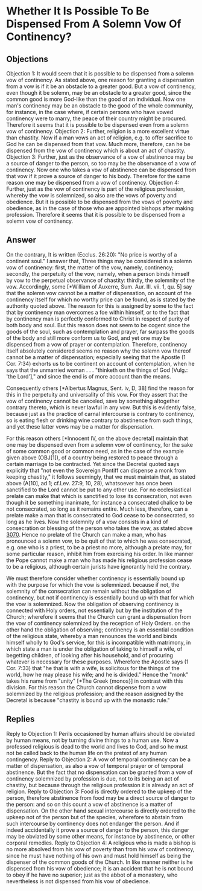 # Whether It Is Possible To Be Dispensed From A Solemn Vow Of Continency?
## Objections
Objection 1: It would seem that it is possible to be dispensed from a solemn vow of continency. As stated above, one reason for granting a dispensation from a vow is if it be an obstacle to a greater good. But a vow of continency, even though it be solemn, may be an obstacle to a greater good, since the common good is more God-like than the good of an individual. Now one man's continency may be an obstacle to the good of the whole community, for instance, in the case where, if certain persons who have vowed continency were to marry, the peace of their country might be procured. Therefore it seems that it is possible to be dispensed even from a solemn vow of continency.
Objection 2: Further, religion is a more excellent virtue than chastity. Now if a man vows an act of religion, e.g. to offer sacrifice to God he can be dispensed from that vow. Much more, therefore, can he be dispensed from the vow of continency which is about an act of chastity.
Objection 3: Further, just as the observance of a vow of abstinence may be a source of danger to the person, so too may be the observance of a vow of continency. Now one who takes a vow of abstinence can be dispensed from that vow if it prove a source of danger to his body. Therefore for the same reason one may be dispensed from a vow of continency.
Objection 4: Further, just as the vow of continency is part of the religious profession, whereby the vow is solemnized, so also are the vows of poverty and obedience. But it is possible to be dispensed from the vows of poverty and obedience, as in the case of those who are appointed bishops after making profession. Therefore it seems that it is possible to be dispensed from a solemn vow of continency.
## Answer
On the contrary, It is written (Ecclus. 26:20): "No price is worthy of a continent soul."
I answer that, Three things may be considered in a solemn vow of continency: first, the matter of the vow, namely, continency; secondly, the perpetuity of the vow, namely, when a person binds himself by vow to the perpetual observance of chastity: thirdly, the solemnity of the vow. Accordingly, some [*William of Auxerre, Sum. Aur. III. vii. 1, qu. 5] say that the solemn vow cannot be a matter of dispensation, on account of the continency itself for which no worthy price can be found, as is stated by the authority quoted above. The reason for this is assigned by some to the fact that by continency man overcomes a foe within himself, or to the fact that by continency man is perfectly conformed to Christ in respect of purity of both body and soul. But this reason does not seem to be cogent since the goods of the soul, such as contemplation and prayer, far surpass the goods of the body and still more conform us to God, and yet one may be dispensed from a vow of prayer or contemplation. Therefore, continency itself absolutely considered seems no reason why the solemn vow thereof cannot be a matter of dispensation; especially seeing that the Apostle (1 Cor. 7:34) exhorts us to be continent on account of contemplation, when he says that the unmarried woman . . . "thinketh on the things of God [Vulg.: 'the Lord']," and since the end is of more account than the means.

Consequently others [*Albertus Magnus, Sent. iv, D, 38] find the reason for this in the perpetuity and universality of this vow. For they assert that the vow of continency cannot be canceled, save by something altogether contrary thereto, which is never lawful in any vow. But this is evidently false, because just as the practice of carnal intercourse is contrary to continency, so is eating flesh or drinking wine contrary to abstinence from such things, and yet these latter vows may be a matter for dispensation.

For this reason others [*Innocent IV, on the above decretal] maintain that one may be dispensed even from a solemn vow of continency, for the sake of some common good or common need, as in the case of the example given above (OBJ[1]), of a country being restored to peace through a certain marriage to be contracted. Yet since the Decretal quoted says explicitly that "not even the Sovereign Pontiff can dispense a monk from keeping chastity," it follows seemingly, that we must maintain that, as stated above (A[10], ad 1; cf.Lev. 27:9, 10, 28), whatsoever has once been sanctified to the Lord cannot be put to any other use. For no ecclesiastical prelate can make that which is sanctified to lose its consecration, not even though it be something inanimate, for instance a consecrated chalice to be not consecrated, so long as it remains entire. Much less, therefore, can a prelate make a man that is consecrated to God cease to be consecrated, so long as he lives. Now the solemnity of a vow consists in a kind of consecration or blessing of the person who takes the vow, as stated above [3070](A[7]). Hence no prelate of the Church can make a man, who has pronounced a solemn vow, to be quit of that to which he was consecrated, e.g. one who is a priest, to be a priest no more, although a prelate may, for some particular reason, inhibit him from exercising his order. In like manner the Pope cannot make a man who has made his religious profession cease to be a religious, although certain jurists have ignorantly held the contrary.

We must therefore consider whether continency is essentially bound up with the purpose for which the vow is solemnized. because if not, the solemnity of the consecration can remain without the obligation of continency, but not if continency is essentially bound up with that for which the vow is solemnized. Now the obligation of observing continency is connected with Holy orders, not essentially but by the institution of the Church; wherefore it seems that the Church can grant a dispensation from the vow of continency solemnized by the reception of Holy Orders. on the other hand the obligation of observing; continency is an essential condition of the religious state, whereby a man renounces the world and binds himself wholly to God's service, for this is incompatible with matrimony, in which state a man is under the obligation of taking to himself a wife, of begetting children, of looking after his household, and of procuring whatever is necessary for these purposes. Wherefore the Apostle says (1 Cor. 7:33) that "he that is with a wife, is solicitous for the things of the world, how he may please his wife; and he is divided." Hence the "monk" takes his name from "unity" [*The Greek {monos}] in contrast with this division. For this reason the Church cannot dispense from a vow solemnized by the religious profession; and the reason assigned by the Decretal is because "chastity is bound up with the monastic rule."
## Replies
Reply to Objection 1: Perils occasioned by human affairs should be obviated by human means, not by turning divine things to a human use. Now a professed religious is dead to the world and lives to God, and so he must not be called back to the human life on the pretext of any human contingency.
Reply to Objection 2: A vow of temporal continency can be a matter of dispensation, as also a vow of temporal prayer or of temporal abstinence. But the fact that no dispensation can be granted from a vow of continency solemnized by profession is due, not to its being an act of chastity, but because through the religious profession it is already an act of religion.
Reply to Objection 3: Food is directly ordered to the upkeep of the person, therefore abstinence from food may be a direct source of danger to the person: and so on this count a vow of abstinence is a matter of dispensation. On the other hand sexual intercourse is directly ordered to the upkeep not of the person but of the species, wherefore to abstain from such intercourse by continency does not endanger the person. And if indeed accidentally it prove a source of danger to the person, this danger may be obviated by some other means, for instance by abstinence, or other corporal remedies.
Reply to Objection 4: A religious who is made a bishop is no more absolved from his vow of poverty than from his vow of continency, since he must have nothing of his own and must hold himself as being the dispenser of the common goods of the Church. In like manner neither is he dispensed from his vow of obedience; it is an accident that he is not bound to obey if he have no superior; just as the abbot of a monastery, who nevertheless is not dispensed from his vow of obedience.